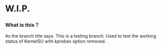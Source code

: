 # W.I.P.
### What is this？

As the branch title says. This is a testing branch. Used to test the working status of KernelSU with kprobes option removed.
